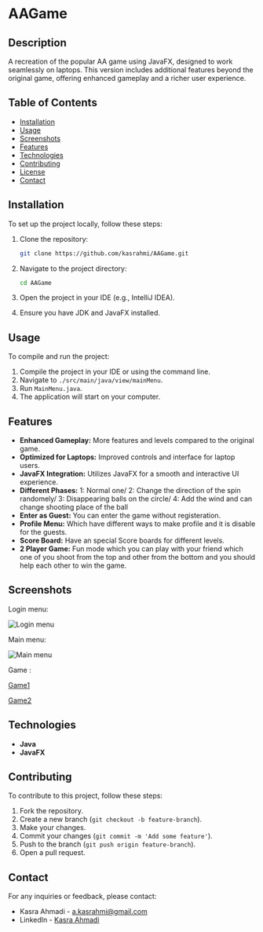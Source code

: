 # AAGame

## Description

A recreation of the popular AA game using JavaFX, designed to work seamlessly on laptops. This version includes additional features beyond the original game, offering enhanced gameplay and a richer user experience.

## Table of Contents

- [Installation](#installation)
- [Usage](#usage)
- [Screenshots](#screenshots)
- [Features](#features)
- [Technologies](#technologies)
- [Contributing](#contributing)
- [License](#license)
- [Contact](#contact)

## Installation

To set up the project locally, follow these steps:

1. Clone the repository:
    ```bash
    git clone https://github.com/kasrahmi/AAGame.git
    ```

2. Navigate to the project directory:
    ```bash
    cd AAGame
    ```

3. Open the project in your IDE (e.g., IntelliJ IDEA).

4. Ensure you have JDK and JavaFX installed.

## Usage

To compile and run the project:

1. Compile the project in your IDE or using the command line.
2. Navigate to `./src/main/java/view/mainMenu`.
3. Run `MainMenu.java`.
4. The application will start on your computer.



## Features

- **Enhanced Gameplay:** More features and levels compared to the original game.
- **Optimized for Laptops:** Improved controls and interface for laptop users.
- **JavaFX Integration:** Utilizes JavaFX for a smooth and interactive UI experience.
- **Different Phases:** 1: Normal one/ 2: Change the direction of the spin randomely/ 3: Disappearing balls on the circle/ 4: Add the wind and can change shooting place of the ball
- **Enter as Guest:** You can enter the game without registeration.
- **Profile Menu:** Which have different ways to make profile and it is disable for the guests.
- **Score Board:** Have an special Score boards for different levels.
- **2 Player Game:** Fun mode which you can play with your friend which one of you shoot from the top and other from the bottom and you should help each other to win the game.

## Screenshots

Login menu:

![Login menu](https://github.com/kasrahmi/AAGame/assets/119696431/656d6ce8-30f2-456a-b4d0-eb29a25a393d)

Main menu:

![Main menu](https://github.com/kasrahmi/AAGame/assets/119696431/9ef4f219-ef21-4b95-9588-2530ac9b783d)

Game :

[Game1](https://github.com/kasrahmi/AAGame/assets/119696431/9491b8f2-337e-4e46-a7e3-764822cb3ddd)

[Game2](https://github.com/kasrahmi/AAGame/assets/119696431/32cb9eca-914c-44ee-b1fa-ac8c988e7053)

## Technologies

- **Java**
- **JavaFX**

## Contributing

To contribute to this project, follow these steps:

1. Fork the repository.
2. Create a new branch (`git checkout -b feature-branch`).
3. Make your changes.
4. Commit your changes (`git commit -m 'Add some feature'`).
5. Push to the branch (`git push origin feature-branch`).
6. Open a pull request.

## Contact

For any inquiries or feedback, please contact:

- Kasra Ahmadi - [a.kasrahmi@gmail.com](mailto:a.kasrahmi@gmail.com)
- LinkedIn - [Kasra Ahmadi](https://www.linkedin.com/in/kasra-ahmadi-4652a925b/)
